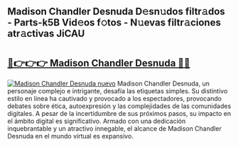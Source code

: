 ## Madison Chandler Desnuda D𝚎sn𝚞dos filtr𝚊dos - Parts-k5B Vid𝚎os f𝚘tos - N𝚞evas filtr𝚊ciones atr𝚊ctivas JiCAU

# <h2><a href="http://mb0hbim.tromn.icu/?c=Madison+Chandler+Desnuda">🔗👉👉👉 Madison Chandler Desnuda 🔗🔗</a></h2>

[![Madison Chandler Desnuda nuevo](https://i.imgur.com/pEAQMta.gif)](http://mb0hbim.tromn.icu/?c=Madison+Chandler+Desnuda)
Madison Chandler Desnuda, un personaje complejo e intrigante, desafía las etiquetas simples. Su distintivo estilo en línea ha cautivado y provocado a los espectadores, provocando debates sobre ética, autoexpresión y las complejidades de las comunidades digitales. A pesar de la incertidumbre de sus próximos pasos, su impacto en el ámbito digital es significativo. Armado con una dedicación inquebrantable y un atractivo innegable, el alcance de Madison Chandler Desnuda en el mundo virtual es expansivo.

